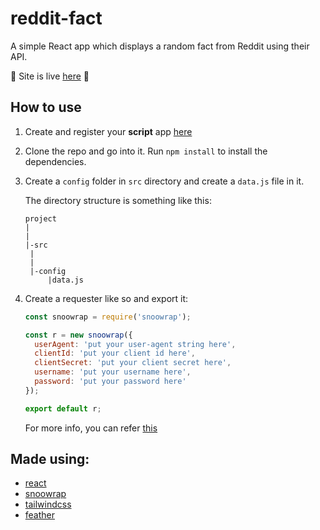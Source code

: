 # reddit-fact

A simple React app which displays a random fact from Reddit using their API.

:tada: Site is live [here](https://reddit-fact.netlify.com) :tada:

## How to use

1. Create and register your **script** app [here](https://www.reddit.com/prefs/apps)
2. Clone the repo and go into it. Run `npm install` to install the dependencies.
3. Create a `config` folder in `src` directory and create a `data.js` file in it.

   The directory structure is something like this:

   ```
   project
   |
   |
   |-src
    |
    |
    |-config
        |data.js
   ```

4. Create a requester like so and export it:

   ```js
   const snoowrap = require('snoowrap');

   const r = new snoowrap({
     userAgent: 'put your user-agent string here',
     clientId: 'put your client id here',
     clientSecret: 'put your client secret here',
     username: 'put your username here',
     password: 'put your password here'
   });

   export default r;
   ```

   For more info, you can refer [this](https://github.com/not-an-aardvark/snoowrap#examples)

## Made using:

- [react](https://github.com/facebook/react)
- [snoowrap](https://github.com/not-an-aardvark/snoowrap)
- [tailwindcss](https://github.com/tailwindcss/tailwindcss)
- [feather](https://github.com/feathericons/feather)
